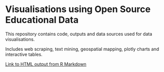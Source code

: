 # Visualisations using Open Source Educational Data

This repository contains code, outputs and data sources used for data visualisations.

Includes web scraping, text mining, geospatial mapping, plotly charts and interactive tables.

[Link to HTML output from R Markdown](https://rawgit.com/necolas/css3-social-signin-buttons/master/index.html/?https://github.com/jennifer-cooper/visualisations/blob/main/outputs/HE_challenges.html)
